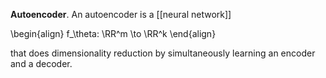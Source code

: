 **Autoencoder**. An autoencoder is a [[neural network]] 

\begin{align}
f_\theta: \RR^m \to \RR^k
\end{align}

that does dimensionality reduction by simultaneously learning an encoder and a decoder.